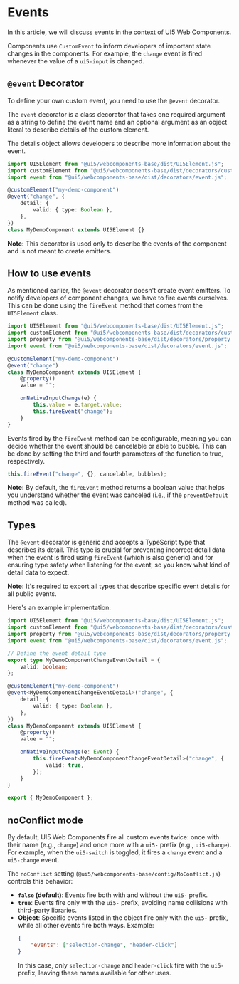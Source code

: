 # Events

In this article, we will discuss events in the context of UI5 Web Components.

Components use `CustomEvent` to inform developers of important state changes in the components. For example, the `change` event is fired whenever the value of a `ui5-input` is changed.

## `@event` Decorator

To define your own custom event, you need to use the `@event` decorator.

The `event` decorator is a class decorator that takes one required argument as a string to define the event name and an optional argument as an object literal to describe details of the custom element.

The details object allows developers to describe more information about the event.

```ts
import UI5Element from "@ui5/webcomponents-base/dist/UI5Element.js";
import customElement from "@ui5/webcomponents-base/dist/decorators/customElement.js";
import event from "@ui5/webcomponents-base/dist/decorators/event.js";

@customElement("my-demo-component")
@event("change", {
	detail: {
		valid: { type: Boolean },
	},
})
class MyDemoComponent extends UI5Element {}
```

**Note:** This decorator is used only to describe the events of the component and is not meant to create emitters.

## How to use events

As mentioned earlier, the `@event` decorator doesn't create event emitters. To notify developers of component changes, we have to fire events ourselves. This can be done using the `fireEvent` method that comes from the `UI5Element` class.

```ts
import UI5Element from "@ui5/webcomponents-base/dist/UI5Element.js";
import customElement from "@ui5/webcomponents-base/dist/decorators/customElement.js";
import property from "@ui5/webcomponents-base/dist/decorators/property.js";
import event from "@ui5/webcomponents-base/dist/decorators/event.js";

@customElement("my-demo-component")
@event("change")
class MyDemoComponent extends UI5Element {
    @property()
    value = "";

    onNativeInputChange(e) {
        this.value = e.target.value;
        this.fireEvent("change");
    }
}
```

Events fired by the `fireEvent` method can be configurable, meaning you can decide whether the event should be cancelable or able to bubble. This can be done by setting the third and fourth parameters of the function to true, respectively.

```ts
this.fireEvent("change", {}, cancelable, bubbles);
```

**Note:** By default, the `fireEvent` method returns a boolean value that helps you understand whether the event was canceled (i.e., if the `preventDefault` method was called).

## Types
The `@event` decorator is generic and accepts a TypeScript type that describes its detail. This type is crucial for preventing incorrect detail data when the event is fired using `fireEvent` (which is also generic) and for ensuring type safety when listening for the event, so you know what kind of detail data to expect.

**Note:** It's required to export all types that describe specific event details for all public events.

Here's an example implementation:

```typescript
import UI5Element from "@ui5/webcomponents-base/dist/UI5Element.js";
import customElement from "@ui5/webcomponents-base/dist/decorators/customElement.js";
import property from "@ui5/webcomponents-base/dist/decorators/property.js";
import event from "@ui5/webcomponents-base/dist/decorators/event.js";

// Define the event detail type
export type MyDemoComponentChangeEventDetail = {
    valid: boolean;
};

@customElement("my-demo-component")
@event<MyDemoComponentChangeEventDetail>("change", {
    detail: {
        valid: { type: Boolean },
    },
})
class MyDemoComponent extends UI5Element {
    @property()
    value = "";

    onNativeInputChange(e: Event) {
        this.fireEvent<MyDemoComponentChangeEventDetail>("change", {
            valid: true,
        });
    }
}

export { MyDemoComponent };
```

## noConflict mode
By default, UI5 Web Components fire all custom events twice: once with their name (e.g., `change`) and once more with a `ui5-` prefix (e.g., `ui5-change`). For example, when the `ui5-switch` is toggled, it fires a `change` event and a `ui5-change` event.

The `noConflict` setting (`@ui5/webcomponents-base/config/NoConflict.js`) controls this behavior:
- **`false` (default)**: Events fire both with and without the `ui5-` prefix.
- **`true`**: Events fire only with the `ui5-` prefix, avoiding name collisions with third-party libraries.
- **Object**: Specific events listed in the object fire only with the `ui5-` prefix, while all other events fire both ways. Example:
  ```json
  {
      "events": ["selection-change", "header-click"]
  }
  ```
  In this case, only `selection-change` and `header-click` fire with the `ui5-` prefix, leaving these names available for other uses.